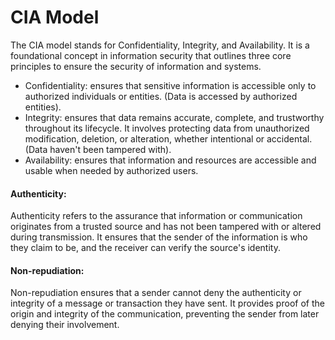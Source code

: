 # CIA Model
The CIA model stands for Confidentiality, Integrity, and Availability. It is a foundational concept in information security that outlines three core principles to ensure the security of information and systems. 
- Confidentiality: ensures that sensitive information is accessible only to authorized individuals or entities. (Data is accessed by authorized entities).
- Integrity: ensures that data remains accurate, complete, and trustworthy throughout its lifecycle. It involves protecting data from unauthorized modification, deletion, or alteration, whether intentional or accidental. (Data haven't been tampered with).
- Availability: ensures that information and resources are accessible and usable when needed by authorized users.
#### Authenticity: 
Authenticity refers to the assurance that information or communication originates from a trusted source and has not been tampered with or altered during transmission. It ensures that the sender of the information is who they claim to be, and the receiver can verify the source's identity.
#### Non-repudiation: 
Non-repudiation ensures that a sender cannot deny the authenticity or integrity of a message or transaction they have sent. It provides proof of the origin and integrity of the communication, preventing the sender from later denying their involvement.

